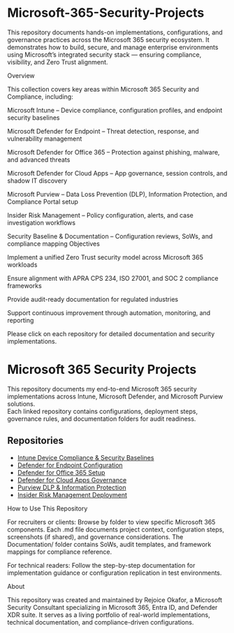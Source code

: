 # Microsoft-365-Security-Projects

This repository documents hands-on implementations, configurations, and governance practices across the Microsoft 365 security ecosystem. It demonstrates how to build, secure, and manage enterprise environments using Microsoft’s integrated security stack — ensuring compliance, visibility, and Zero Trust alignment.

Overview

This collection covers key areas within Microsoft 365 Security and Compliance, including:

Microsoft Intune – Device compliance, configuration profiles, and endpoint security baselines

Microsoft Defender for Endpoint – Threat detection, response, and vulnerability management

Microsoft Defender for Office 365 – Protection against phishing, malware, and advanced threats

Microsoft Defender for Cloud Apps – App governance, session controls, and shadow IT discovery

Microsoft Purview – Data Loss Prevention (DLP), Information Protection, and Compliance Portal setup

Insider Risk Management – Policy configuration, alerts, and case investigation workflows

Security Baseline & Documentation – Configuration reviews, SoWs, and compliance mapping
Objectives

Implement a unified Zero Trust security model across Microsoft 365 workloads

Ensure alignment with APRA CPS 234, ISO 27001, and SOC 2 compliance frameworks

Provide audit-ready documentation for regulated industries

Support continuous improvement through automation, monitoring, and reporting

Please click on each repository for detailed documentation and security implementations.

# Microsoft 365 Security Projects

This repository documents my end-to-end Microsoft 365 security implementations across Intune, Microsoft Defender, and Microsoft Purview solutions.  
Each linked repository contains configurations, deployment steps, governance rules, and documentation folders for audit readiness.

## Repositories

- [Intune Device Compliance & Security Baselines](https://github.com/Rejoice-Okafor/intune-device-compliance)
- [Defender for Endpoint Configuration](https://github.com/Rejoice-Okafor/defender-for-endpoint)
- [Defender for Office 365 Setup](https://github.com/Rejoice-Okafor/defender-for-office365)
- [Defender for Cloud Apps Governance](https://github.com/Rejoice-Okafor/defender-for-cloud-apps)
- [Purview DLP & Information Protection](https://github.com/Rejoice-Okafor/purview-dlp)
- [Insider Risk Management Deployment](https://github.com/Rejoice-Okafor/insider-risk-management)


How to Use This Repository

For recruiters or clients:
Browse by folder to view specific Microsoft 365 components. Each .md file documents project context, configuration steps, screenshots (if shared), and governance considerations.
The Documentation/ folder contains SoWs, audit templates, and framework mappings for compliance reference.

For technical readers:
Follow the step-by-step documentation for implementation guidance or configuration replication in test environments.

About

This repository was created and maintained by Rejoice Okafor, a Microsoft Security Consultant specializing in Microsoft 365, Entra ID, and Defender XDR suite.
It serves as a living portfolio of real-world implementations, technical documentation, and compliance-driven configurations.
